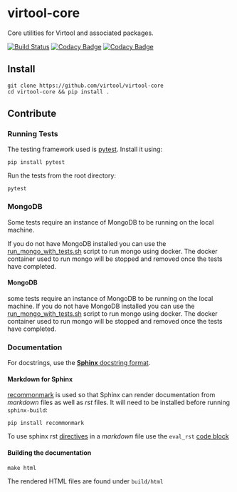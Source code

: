 # virtool-core

Core utilities for Virtool and associated packages.

[![Build Status](https://cloud.drone.io/api/badges/virtool/virtool-core/status.svg)](https://cloud.drone.io/virtool/virtool-core)
[![Codacy Badge](https://app.codacy.com/project/badge/Grade/f04b88f74f2640588ba7dec5022c9b51)](https://www.codacy.com/gh/virtool/virtool-core/dashboard?utm_source=github.com&amp;utm_medium=referral&amp;utm_content=virtool/virtool-core&amp;utm_campaign=Badge_Grade)
[![Codacy Badge](https://app.codacy.com/project/badge/Coverage/f04b88f74f2640588ba7dec5022c9b51)](https://www.codacy.com/gh/virtool/virtool-core/dashboard?utm_source=github.com&utm_medium=referral&utm_content=virtool/virtool-core&utm_campaign=Badge_Coverage)

## Install

```shell script
git clone https://github.com/virtool/virtool-core
cd virtool-core && pip install .
```

## Contribute 

### Running Tests

The testing framework used is [pytest](https://docs.pytest.org/en/stable/). Install it using:
```shell script
pip install pytest
```

Run the tests from the root directory:
```shell script
pytest
```

### MongoDB

Some tests require an instance of MongoDB to be running on the 
local machine.

If you do not have MongoDB installed you can use
the [run_mongo_with_tests.sh](tests/run_mongo_with_tests.sh) script
to run mongo using docker. The docker container used to run mongo
will be stopped and removed once the tests have completed. 

#### MongoDB

some tests require an instance of MongoDB to be running on the 
local machine. If you do not have MongoDB installed you can use
the [run_mongo_with_tests.sh](tests/run_mongo_with_tests.sh) script
to run mongo using docker. The docker container used to run mongo
will be stopped and removed once the tests have completed. 

### Documentation

For docstrings, use the [**Sphinx** docstring format](https://sphinx-rtd-tutorial.readthedocs.io/en/latest/docstrings.html).

#### Markdown for Sphinx

[recommonmark](https://github.com/readthedocs/recommonmark) is used so that Sphinx can 
render documentation from *markdown* files as well as *rst* files. It will need to 
be installed before running `sphinx-build`:

```shell script
pip install recommonmark
```

To use sphinx rst [directives](https://www.sphinx-doc.org/en/master/usage/restructuredtext/directives.html) in a *markdown* file use the 
`eval_rst` [code block](https://recommonmark.readthedocs.io/en/latest/auto_structify.html#embed-restructuredtext)


#### Building the documentation

```shell script
make html
```

The rendered HTML files are found under `build/html`
